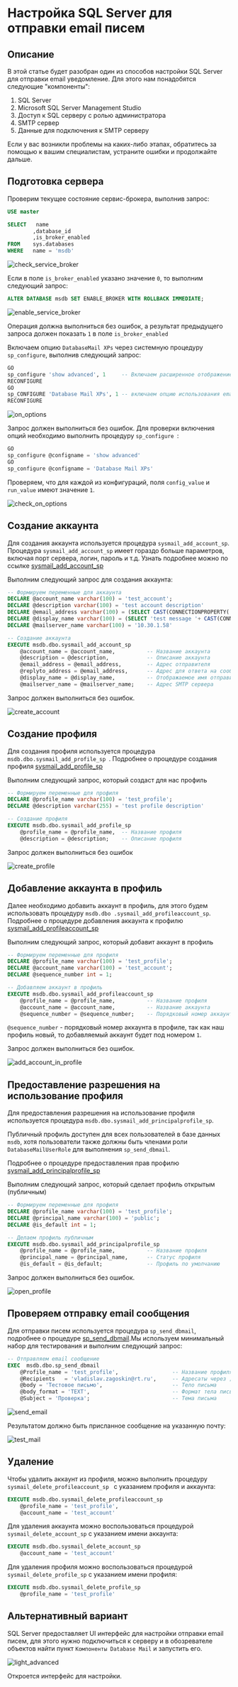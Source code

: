 # Настройка SQL Server для отправки email писем

## Описание

В этой статье будет разобран один из способов настройки SQL Server для отправки email уведомление. Для этого нам понадобятся следующие "компоненты":

1. SQL Server
2. Microsoft SQL Server Management Studio
3. Доступ к SQL серверу с ролью администратора
4. SMTP сервер
5. Данные для подключения к SMTP серверу

Если у вас возникли проблемы на каких-либо этапах, обратитесь за помощью к вашим специалистам, устраните ошибки и продолжайте дальше.

## Подготовка сервера

Проверим текущее состояние сервис-брокера, выполнив запрос:

```sql
USE master

SELECT   name
        ,database_id
        ,is_broker_enabled
FROM	sys.databases
WHERE	name = 'msdb'
```

![check_service_broker](./img/check_service_broker.jpg)

Если в поле `is_broker_enabled` указано значение `0`, то выполним следующий запрос:

```sql
ALTER DATABASE msdb SET ENABLE_BROKER WITH ROLLBACK IMMEDIATE;
```

![enable_service_broker](./img/enable_service_broker.jpg)

Операция должна выполниться без ошибок, а результат предыдущего запроса должен показать `1` в поле `is_broker_enabled`

Включаем опцию `DatabaseMail XPs` через системную процедуру `sp_configure`, выполнив следующий запрос:

```sql
GO
sp_configure 'show advanced', 1     -- Включаем расширенное отображение списка конфигурации
RECONFIGURE
GO
sp_CONFIGURE 'Database Mail XPs', 1 -- включаем опцию использования email
RECONFIGURE
```

![on_options](./img/on_options.jpg)

Запрос должен выполниться без ошибок. Для проверки включения опций необходимо выполнить процедуру `sp_configure `:

```sql
GO
sp_configure @configname = 'show advanced'
GO
sp_configure @configname = 'Database Mail XPs'
```

Проверяем, что для каждой из конфигураций, поля `config_value` и `run_value` имеют значение `1`.  

![check_on_options](./img/check_on_options.jpg)

## Создание аккаунта

Для создания аккаунта используется процедура `sysmail_add_account_sp`. Процедура `sysmail_add_account_sp` имеет гораздо больше параметров, включая порт сервера, логин, пароль и т.д. Узнать подробнее можно по ссылке [sysmail_add_account_sp](https://docs.microsoft.com/ru-ru/sql/relational-databases/system-stored-procedures/sysmail-add-account-sp-transact-sql?view=sql-server-ver15)

Выполним следующий запрос для создания аккаунта:

```sql
-- Формируем переменные для аккаунта
DECLARE @account_name varchar(100) = 'test_account';
DECLARE @description varchar(100) = 'test account description'
DECLARE @email_address varchar(100) = (SELECT CAST(CONNECTIONPROPERTY('local_net_address') AS varchar) + '@SQLServer');
DECLARE @display_name varchar(100) = (SELECT 'test message '+ CAST(CONNECTIONPROPERTY('local_net_address') AS varchar) +' server');
DECLARE @mailserver_name varchar(100) = '10.30.1.58'

-- Создание аккаунта
EXECUTE msdb.dbo.sysmail_add_account_sp
    @account_name = @account_name,          -- Название аккаунта
    @description = @description,            -- Описание аккаунта
    @email_address = @email_address,	    -- Адрес отправителя
    @replyto_address = @email_address,	    -- Адрес для ответа на сообщения
    @display_name = @display_name,          -- Отображаемое имя отправителя в сообщении
    @mailserver_name = @mailserver_name;    -- Адрес SMTP сервера
```

Запрос должен выполниться без ошибок.

![create_account](./img/create_account.jpg)

## Создание профиля

Для создания профиля используется процедура `msdb.dbo.sysmail_add_profile_sp `. Подробнее о процедуре создания профиля [sysmail_add_profile_sp](https://docs.microsoft.com/vi-vn/sql/relational-databases/system-stored-procedures/sysmail-add-profile-sp-transact-sql?view=sql-server-2017)

Выполним следующий запрос, который создаст для нас профиль

```sql
-- Формируем переменные для профиля
DECLARE @profile_name varchar(100) = 'test_profile';
DECLARE @description varchar(255) = 'test profile description'

-- Создание профиля
EXECUTE msdb.dbo.sysmail_add_profile_sp
    @profile_name = @profile_name,	-- Название профиля
    @description = @description;	-- Описание профиля
```

Запрос должен выполниться без ошибок

![create_profile](./img/create_profile.jpg)

## Добавление аккаунта в профиль

Далее необходимо добавить аккаунт в профиль, для этого будем использовать процедуру `msdb.dbo .sysmail_add_profileaccount_sp`. Подробнее о процедуре добавления аккаунта к профилю [sysmail_add_profileaccount_sp ](https://docs.microsoft.com/ru-ru/sql/relational-databases/system-stored-procedures/sysmail-add-profileaccount-sp-transact-sql?view=sql-server-ver15)

Выполним следующий запрос, который добавит аккаунт в профиль

```sql
-- Формируем переменные для профиля
DECLARE @profile_name varchar(100) = 'test_profile';
DECLARE @account_name varchar(100) = 'test_account';
DECLARE @sequence_number int = 1;

-- Добавляем аккаунт в профиль
EXECUTE msdb.dbo.sysmail_add_profileaccount_sp
    @profile_name = @profile_name,          -- Название профиля	
    @account_name = @account_name,          -- Название аккаунта
    @sequence_number = @sequence_number;    -- Порядковый номер аккаунта в профиле
```

`@sequence_number` - порядковый номер аккаунта в профиле, так как наш профиль новый, то добавляемый аккаунт будет под номером `1`.

Запрос должен выполниться без ошибок.

![add_account_in_profile](./img/add_account_in_profile.jpg)

## Предоставление разрешения на использование профиля

Для предоставления разрешения на использование профиля используется процедура `msdb.dbo.sysmail_add_principalprofile_sp`. 

Публичный профиль доступен для всех пользователей в базе данных `msdb`, хотя пользователи также должны быть членами роли `DatabaseMailUserRole` для выполнения `sp_send_dbmail`. 

Подробнее о процедуре предоставления прав профилю [sysmail_add_principalprofile_sp](https://docs.microsoft.com/ru-ru/sql/relational-databases/system-stored-procedures/sysmail-add-principalprofile-sp-transact-sql?view=sql-server-ver15)

Выполним следующий запрос, который сделает профиль открытым (публичным)

```sql
-- Формируем переменные для профиля
DECLARE @profile_name varchar(100) = 'test_profile';
DECLARE @principal_name varchar(100) = 'public';
DECLARE @is_default int = 1;

-- Делаем профиль публичным
EXECUTE msdb.dbo.sysmail_add_principalprofile_sp
    @profile_name = @profile_name,          -- Название профиля
    @principal_name = @principal_name,      -- Статус профиля
    @is_default = @is_default;              -- Профиль по умолчанию
```

Запрос должен выполниться без ошибок.

![open_profile](./img/open_profile.jpg)

## Проверяем отправку email сообщения

Для отправки писем используется процедура `sp_send_dbmail`, подробнее о процедуре [sp_send_dbmail](https://docs.microsoft.com/ru-ru/sql/relational-databases/system-stored-procedures/sp-send-dbmail-transact-sql?view=sql-server-ver15).Мы используем минимальный набор для тестирования и выполним следующий запрос:

```sql
-- Отправляем email сообщение
EXEC  msdb.dbo.sp_send_dbmail
    @Profile_name = 'test_profile',                 -- Название профиля
    @Recipients   = 'vladislav.zagoskin@rt.ru',     -- Адресаты через ;
    @body = 'Тестовое письмо',                      -- Тело письма
    @body_format = 'TEXT',                          -- Формат тела письма
    @Subject = 'Проверка';                          -- Тема письма
```

![send_email](./img/send_email.jpg)

Результатом должно быть присланное сообщение на указанную почту:

![test_mail](./img/test_mail.jpg)

## Удаление

Чтобы удалить аккаунт из профиля, можно выполнить процедуру `sysmail_delete_profileaccount_sp ` с указанием профиля и аккаунта:

```sql
EXECUTE msdb.dbo.sysmail_delete_profileaccount_sp
    @profile_name = 'test_profile',
    @account_name = 'test_account'
```

Для удаления аккаунта можно воспользоваться процедурой `sysmail_delete_account_sp` с указанием имени аккаунта:

```sql
EXECUTE msdb.dbo.sysmail_delete_account_sp
    @account_name = 'test_account'
```

Для удаления профиля можно воспользоваться процедурой `sysmail_delete_profile_sp` с указанием имени профиля:

```sql
EXECUTE msdb.dbo.sysmail_delete_profile_sp
    @profile_name = 'test_profile'
```

## Альтернативный вариант

SQL Server предоставляет UI интерфейс для настройки отправки email писем, для этого нужно подключиться к серверу и в обозревателе объектов найти пункт `Компоненты Database Mail` и запустить его.

![light_advanced](./img/light_advanced.jpg)

Откроется интерфейс для настройки.
